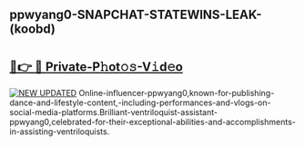 ## ppwyang0-SNAPCHAT-STATEWINS-LEAK-(koobd)


# <h2><a href="https://mediaupload.pro?-20M">🔗👉 🔴 Private-P𝚑ot𝚘𝚜-V𝚒d𝚎o</a></h2>

[![NEW UPDATED](https://i.imgur.com/0qMVB7G.gif)](https://mediaupload.pro?-20M)
Online-influencer-ppwyang0,known-for-publishing-dance-and-lifestyle-content,-including-performances-and-vlogs-on-social-media-platforms.Brilliant-ventriloquist-assistant-ppwyang0,celebrated-for-their-exceptional-abilities-and-accomplishments-in-assisting-ventriloquists.  